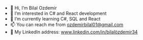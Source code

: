 - 👋 Hi, I’m Bilal Ozdemir
- 👀 I’m interested in C# and React development
- 🌱 I’m currently learning C#, SQL and React
- 📫 You can reach me from ozdemirbilal01@gmail.com
- 🧰 My LinkedIn address: www.linkedin.com/in/bilalözdemir34
